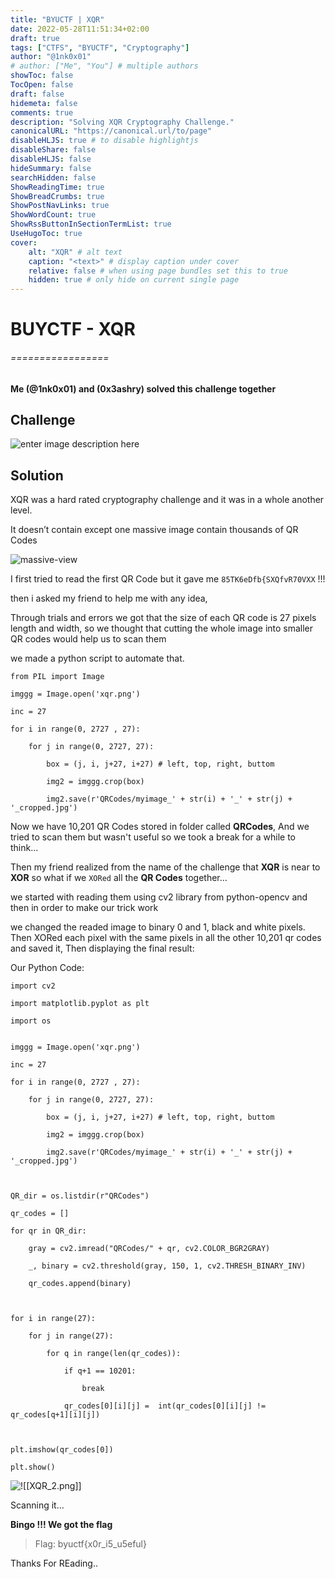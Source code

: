```yaml
---
title: "BYUCTF | XQR"
date: 2022-05-28T11:51:34+02:00
draft: true
tags: ["CTFS", "BYUCTF", "Cryptography"]
author: "@1nk0x01"
# author: ["Me", "You"] # multiple authors
showToc: false
TocOpen: false
draft: false
hidemeta: false
comments: true
description: "Solving XQR Cryptography Challenge."
canonicalURL: "https://canonical.url/to/page"
disableHLJS: true # to disable highlightjs
disableShare: false
disableHLJS: false
hideSummary: false
searchHidden: false
ShowReadingTime: true
ShowBreadCrumbs: true
ShowPostNavLinks: true
ShowWordCount: true
ShowRssButtonInSectionTermList: true
UseHugoToc: true
cover:
    alt: "XQR" # alt text
    caption: "<text>" # display caption under cover
    relative: false # when using page bundles set this to true
    hidden: true # only hide on current single page
---
```



#  BUYCTF - XQR
###### =================

#### Me (@1nk0x01) and (0x3ashry) solved this challenge together


## Challenge

![enter image description here](https://i.imgur.com/ewHFSkd.png)



## Solution

XQR was a hard rated cryptography challenge and it was in a whole another level.  


It doesn’t contain except one massive image contain thousands of QR Codes

![massive-view](https://i.imgur.com/47hFTA0.png)

I first tried to read the first QR Code but it gave me `85TK6eDfb{SXQfvR70VXX` !!!

then i asked my friend to help me with any idea,

Through trials and errors we got that the size of each QR code is 27 pixels length and width, 
so we thought that cutting the whole image into smaller QR codes would help us to scan them

we made a python script to automate that.


    from PIL import Image

	imggg = Image.open('xqr.png')

	inc = 27

	for i in range(0, 2727 , 27):

	    for j in range(0, 2727, 27):

	        box = (j, i, j+27, i+27) # left, top, right, buttom

	        img2 = imggg.crop(box)

	        img2.save(r'QRCodes/myimage_' + str(i) + '_' + str(j) + '_cropped.jpg')



Now we have 10,201 QR Codes stored in folder called **QRCodes**, And we tried to scan them but wasn't useful so we took a break for a while to think…

Then my friend realized from the name of the challenge that **XQR** is near to **XOR** so what if we `XORed` all the **QR Codes** together…

we started with reading them using cv2 library from python-opencv and then in order to make our trick work

we changed the readed image to binary 0 and 1, black and white pixels. Then XORed each pixel with the same pixels in all the other 10,201 qr codes and saved it, Then displaying the final result:

Our Python Code:

	import cv2

	import matplotlib.pyplot as plt

	import os

	  
	imggg = Image.open('xqr.png')

	inc = 27

	for i in range(0, 2727 , 27):

	    for j in range(0, 2727, 27):

	        box = (j, i, j+27, i+27) # left, top, right, buttom

	        img2 = imggg.crop(box)

	        img2.save(r'QRCodes/myimage_' + str(i) + '_' + str(j) + '_cropped.jpg')

	  

	QR_dir = os.listdir(r"QRCodes")

	qr_codes = []

	for qr in QR_dir:

	    gray = cv2.imread("QRCodes/" + qr, cv2.COLOR_BGR2GRAY)

	    _, binary = cv2.threshold(gray, 150, 1, cv2.THRESH_BINARY_INV)

	    qr_codes.append(binary)

	  

	for i in range(27):

	    for j in range(27):

	        for q in range(len(qr_codes)):

	            if q+1 == 10201:

	                break

	            qr_codes[0][i][j] =  int(qr_codes[0][i][j] != qr_codes[q+1][i][j])

	  

	plt.imshow(qr_codes[0])

	plt.show()


![!\[\[XQR_2.png\]\]](https://i.imgur.com/QudLKOI.png)

Scanning it…

**Bingo !!! We got the flag** 

> Flag: byuctf{x0r_i5_u5eful}

Thanks For REading..







